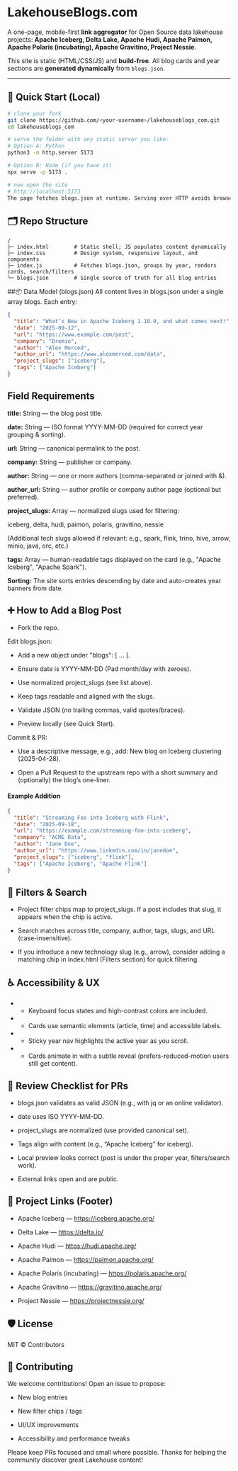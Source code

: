 # LakehouseBlogs.com

A one-page, mobile-first **link aggregator** for Open Source data lakehouse projects:
**Apache Iceberg, Delta Lake, Apache Hudi, Apache Paimon, Apache Polaris (incubating), Apache Gravitino, Project Nessie**.

This site is static (HTML/CSS/JS) and **build-free**. All blog cards and year sections are **generated dynamically** from `blogs.json`.

---

## 🚀 Quick Start (Local)

```bash
# clone your fork
git clone https://github.com/<your-username>/lakehouseblogs_com.git
cd lakehouseblogs_com

# serve the folder with any static server you like:
# Option A: Python
python3 -m http.server 5173

# Option B: Node (if you have it)
npx serve -p 5173 .

# now open the site
# http://localhost:5173
The page fetches blogs.json at runtime. Serving over HTTP avoids browser CORS restrictions.
```

## 🗂 Repo Structure
```pgsql
/
├─ index.html        # Static shell; JS populates content dynamically
├─ index.css         # Design system, responsive layout, and components
├─ index.js          # Fetches blogs.json, groups by year, renders cards, search/filters
└─ blogs.json        # Single source of truth for all blog entries
```

##📦 Data Model (blogs.json)
All content lives in blogs.json under a single array blogs. Each entry:

```json
{
  "title": "What’s New in Apache Iceberg 1.10.0, and what comes next!",
  "date": "2025-09-12",
  "url": "https://www.example.com/post",
  "company": "Dremio",
  "author": "Alex Merced",
  "author_url": "https://www.alexmerced.com/data",
  "project_slugs": ["iceberg"],
  "tags": ["Apache Iceberg"]
}
```
## Field Requirements

**title:** String — the blog post title.

**date:** String — ISO format YYYY-MM-DD (required for correct year grouping & sorting).

**url:** String — canonical permalink to the post.

**company:** String — publisher or company.

**author:** String — one or more authors (comma-separated or joined with &).

**author_url:** String — author profile or company author page (optional but preferred).

**project_slugs:** Array<String> — normalized slugs used for filtering:

iceberg, delta, hudi, paimon, polaris, gravitino, nessie

(Additional tech slugs allowed if relevant: e.g., spark, flink, trino, hive, arrow, minio, java, orc, etc.)

**tags:** Array<String> — human-readable tags displayed on the card (e.g., "Apache Iceberg", "Apache Spark").

**Sorting:** The site sorts entries descending by date and auto-creates year banners from date.

## ➕ How to Add a Blog Post
- Fork the repo.

Edit blogs.json:

- Add a new object under "blogs": [ ... ].

- Ensure date is YYYY-MM-DD (Pad month/day with zeroes).

- Use normalized project_slugs (see list above).

- Keep tags readable and aligned with the slugs.

- Validate JSON (no trailing commas, valid quotes/braces).

- Preview locally (see Quick Start).

Commit & PR:

- Use a descriptive message, e.g., add: New blog on Iceberg clustering (2025-04-28).

- Open a Pull Request to the upstream repo with a short summary and (optionally) the blog’s one-liner.

#### Example Addition
```json
{
  "title": "Streaming Foo into Iceberg with Flink",
  "date": "2025-09-18",
  "url": "https://example.com/streaming-foo-into-iceberg",
  "company": "ACME Data",
  "author": "Jane Doe",
  "author_url": "https://www.linkedin.com/in/janedoe",
  "project_slugs": ["iceberg", "flink"],
  "tags": ["Apache Iceberg", "Apache Flink"]
}
```
## 🧭 Filters & Search

- Project filter chips map to project_slugs. If a post includes that slug, it appears when the chip is active.

- Search matches across title, company, author, tags, slugs, and URL (case-insensitive).

- If you introduce a new technology slug (e.g., arrow), consider adding a matching chip in index.html (Filters section) for quick filtering.

## ♿ Accessibility & UX
- - Keyboard focus states and high-contrast colors are included.

- - Cards use semantic elements (article, time) and accessible labels.

- - Sticky year nav highlights the active year as you scroll.

- - Cards animate in with a subtle reveal (prefers-reduced-motion users still get content).

## 🧪 Review Checklist for PRs
 - blogs.json validates as valid JSON (e.g., with jq or an online validator).

 - date uses ISO YYYY-MM-DD.

 - project_slugs are normalized (use provided canonical set).

 - Tags align with content (e.g., “Apache Iceberg” for iceberg).

 - Local preview looks correct (post is under the proper year, filters/search work).

 - External links open and are public.

## 🔗 Project Links (Footer)
- Apache Iceberg — https://iceberg.apache.org/

- Delta Lake — https://delta.io/

- Apache Hudi — https://hudi.apache.org/

- Apache Paimon — https://paimon.apache.org/

- Apache Polaris (incubating) — https://polaris.apache.org/

- Apache Gravitino — https://gravitino.apache.org/

- Project Nessie — https://projectnessie.org/

## 🛡 License
MIT © Contributors

## 🙌 Contributing
We welcome contributions! Open an issue to propose:

- New blog entries

- New filter chips / tags

- UI/UX improvements

- Accessibility and performance tweaks

Please keep PRs focused and small where possible. Thanks for helping the community discover great Lakehouse content!